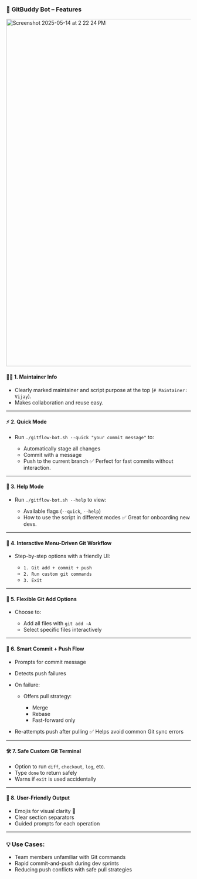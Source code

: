 

### 🚀 **GitBuddy Bot – Features**

<img width="944" alt="Screenshot 2025-05-14 at 2 22 24 PM" src="https://github.com/user-attachments/assets/76adf57d-74cf-46b0-8f08-47a9ce674525" />


#### 🧑‍💻 1. **Maintainer Info**

* Clearly marked maintainer and script purpose at the top (`# Maintainer: Vijay`).
* Makes collaboration and reuse easy.

---

#### ⚡ 2. **Quick Mode**

* Run `./gitflow-bot.sh --quick "your commit message"` to:

  * Automatically stage all changes
  * Commit with a message
  * Push to the current branch
    ✅ Perfect for fast commits without interaction.

---

#### 📘 3. **Help Mode**

* Run `./gitflow-bot.sh --help` to view:

  * Available flags (`--quick`, `--help`)
  * How to use the script in different modes
    ✅ Great for onboarding new devs.

---

#### 🤖 4. **Interactive Menu-Driven Git Workflow**

* Step-by-step options with a friendly UI:

  * `1. Git add + commit + push`
  * `2. Run custom git commands`
  * `3. Exit`

---

#### 📁 5. **Flexible Git Add Options**

* Choose to:

  * Add all files with `git add -A`
  * Select specific files interactively

---

#### 🧠 6. **Smart Commit + Push Flow**

* Prompts for commit message
* Detects push failures
* On failure:

  * Offers pull strategy:

    * Merge
    * Rebase
    * Fast-forward only
* Re-attempts push after pulling
  ✅ Helps avoid common Git sync errors

---

#### 🛠️ 7. **Safe Custom Git Terminal**

* Option to run `diff`, `checkout`, `log`, etc.
* Type `done` to return safely
* Warns if `exit` is used accidentally

---

#### 🧼 8. **User-Friendly Output**

* Emojis for visual clarity 🧠
* Clear section separators
* Guided prompts for each operation

---

### 💡 Use Cases:

* Team members unfamiliar with Git commands
* Rapid commit-and-push during dev sprints
* Reducing push conflicts with safe pull strategies

